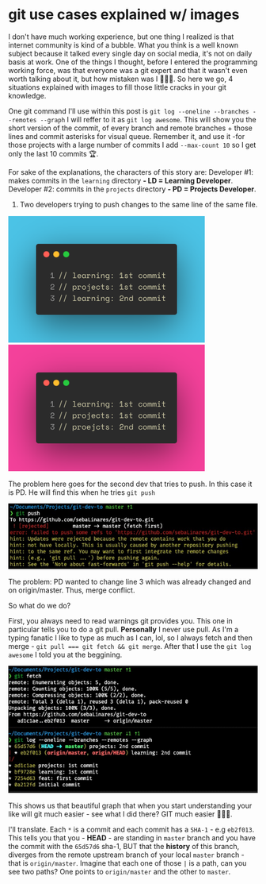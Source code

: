 # git use cases explained w/ images

I don't have much working experience, but one thing I realized is that internet community is kind of a bubble. What you think is a well known subject because it talked every single day on social media, it's not on daily basis at work. One of the things I thought, before I entered the programming working force, was that everyone was a git expert and that it wasn't even worth talking about it, but how mistaken was I 🤷🏽‍♂️. So here we go, 4 situations explained with images to fill those little cracks in your git knowledge.

One git command I'll use within this post is `git log --oneline --branches --remotes --graph` I will reffer to it as `git log awesome`. This will show you the short version of the commit, of every branch and remote branches + those lines and commit asterisks for visual queue. Remember it, and use it -for those projects with a large number of commits I add `--max-count 10` so I get only the last 10 commits 🏆.

For sake of the explanations, the characters of this story are: Developer #1: makes commits in the `learning` directory **- LD = Learning Developer**. Developer #2: commits in the `projects` directory **- PD = Projects Developer**. 

1. Two developers trying to push changes to the same line of the same file.

![learning-1](https://raw.githubusercontent.com/sebaLinares/screenshots/master/blog-posts/git/learning-1.png)![learning-1](https://raw.githubusercontent.com/sebaLinares/screenshots/master/blog-posts/git/projects-1.png)

The problem here goes for the second dev that tries to push. In this case it is PD. He will find this when he tries `git push`

![merge-conflict](https://raw.githubusercontent.com/sebaLinares/screenshots/master/blog-posts/git/merge-conflict.png)

The problem: PD wanted to change line 3 which was already changed and on origin/master. Thus, merge conflict. 

So what do we do?

First, you always need to read warnings git provides you. This one in particular tells you to do a git pull. **Personally** I never use pull. As I'm a typing fanatic I like to type as much as I can, lol, so I always fetch and then merge - `git pull === git fetch && git merge`. After that I use the `git log awesome` I told you at the beggining.

![merge-conflict](https://raw.githubusercontent.com/sebaLinares/screenshots/master/blog-posts/git/fetch-msg.png)

This shows us that beautiful graph that when you start understanding your like will git much easier - see what I did there? GIT much easier 🤦🏽‍♂️.

I'll translate. Each `*` is a commit and each commit has a `SHA-1` - e.g `eb2f013`. This tells you that you - **HEAD** - are standing in `master` branch and you have the commit with the `65d57d6` sha-1, BUT that the **history** of this branch, diverges from the remote upstream branch of your local `master` branch - that is `origin/master`. Imagine that each one of those `|` is a path, can you see two paths? One points to `origin/master` and the other to `master`. 



